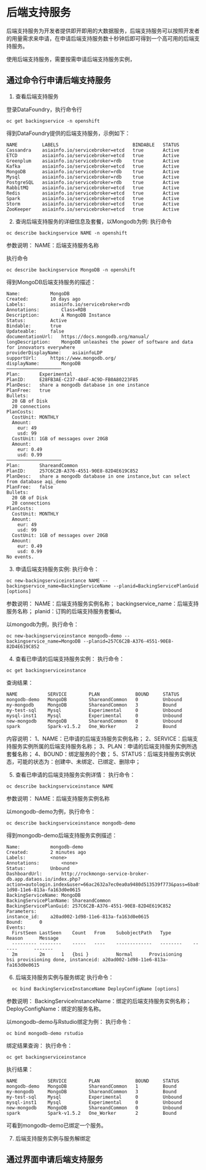 # 后端支持服务

后端支持服务为开发者提供即开即用的大数据服务，后端支持服务可以按照开发者的用量需求来申请，在申请后端支持服务数十秒钟后即可得到一个高可用的后端支持服务。

使用后端支持服务，需要按需申请后端支持服务实例，

## 通过命令行申请后端支持服务

1. 查看后端支持服务

登录DataFoundry，执行命令行
```
oc get backingservice -n openshift
```

得到DataFoundry提供的后端支持服务，示例如下：
```
NAME         LABELS                           BINDABLE   STATUS
Cassandra    asiainfo.io/servicebroker=etcd   true       Active
ETCD         asiainfo.io/servicebroker=etcd   true       Active
Greenplum    asiainfo.io/servicebroker=rdb    true       Active
Kafka        asiainfo.io/servicebroker=etcd   true       Active
MongoDB      asiainfo.io/servicebroker=rdb    true       Active
Mysql        asiainfo.io/servicebroker=rdb    true       Active
PostgreSQL   asiainfo.io/servicebroker=rdb    true       Active
RabbitMQ     asiainfo.io/servicebroker=etcd   true       Active
Redis        asiainfo.io/servicebroker=etcd   true       Active
Spark        asiainfo.io/servicebroker=etcd   true       Active
Storm        asiainfo.io/servicebroker=etcd   true       Active
ZooKeeper    asiainfo.io/servicebroker=etcd   true       Active
```

2. 查询后端支持服务的详细信息及套餐，以Mongodb为例:
执行命令
```
oc describe backingservice NAME -n openshift
```
参数说明：
NAME：后端支持服务名称

执行命令
```
oc describe backingservice MongoDB -n openshift
```

得到MongoDB后端支持服务的描述：

```
Name:			MongoDB
Created:		10 days ago
Labels:			asiainfo.io/servicebroker=rdb
Annotations:		Class=RDB
Description:		A MongoDB Instance
Status:			Active
Bindable:		true
Updateable:		false
documentationUrl:	https://docs.mongodb.org/manual/
longDescription:	MongoDB unleashes the power of software and data for innovators everywhere
providerDisplayName:	asiainfoLDP
supportUrl:		https://www.mongodb.org/
displayName:		MongoDB
────────────────────
Plan:		Experimental
PlanID:		E28FB3AE-C237-484F-AC9D-FB0A80223F85
PlanDesc:	share a mongodb database in one instance
PlanFree:	true
Bullets:
  20 GB of Disk
  20 connections
PlanCosts:
  CostUnit:	MONTHLY
  Amount:
    eur: 49
    usd: 99
  CostUnit:	1GB of messages over 20GB
  Amount:
    eur: 0.49
    usd: 0.99
────────────────────
Plan:		ShareandCommon
PlanID:		257C6C2B-A376-4551-90E8-82D4E619C852
PlanDesc:	share a mongodb database in one instance,but can select from database aqi_demo
PlanFree:	false
Bullets:
  20 GB of Disk
  20 connections
PlanCosts:
  CostUnit:	MONTHLY
  Amount:
    eur: 49
    usd: 99
  CostUnit:	1GB of messages over 20GB
  Amount:
    eur: 0.49
    usd: 0.99
No events.
```

3. 申请后端支持服务实例:
执行命令：
```
oc new-backingserviceinstance NAME --backingservice_name=BackingServiceName --planid=BackingServicePlanGuid [options]
```

参数说明：
NAME：后端支持服务实例名称；
backingservice_name：后端支持服务名称；
planid：订购的后端支持服务套餐id。

以mongodb为例，执行命令：
```
oc new-backingserviceinstance mongodb-demo --backingservice_name=MongoDB --planid=257C6C2B-A376-4551-90E8-82D4E619C852
```

4. 查看已申请的后端支持服务实例：
执行命令：
```
oc get backingserviceinstance
```
查询结果：
```
NAME           SERVICE        PLAN             BOUND     STATUS
mongodb-demo   MongoDB        ShareandCommon   0         Unbound
my-mongodb     MongoDB        ShareandCommon   3         Bound
my-test-sql    Mysql          Experimental     0         Unbound
mysql-inst1    Mysql          Experimental     0         Unbound
new-mongodb    MongoDB        ShareandCommon   0         Unbound
spark          Spark-v1.5.2   One_Worker       2         Bound
```
内容说明：
1、NAME：已申请的后端支持服务实例名称；
2、SERVICE：后端支持服务实例所属的后端支持服务名称；
3、PLAN：申请的后端支持服务实例所选套餐名称；
4、BOUND：绑定服务的个数；
5、STATUS：后端支持服务实例状态，可能的状态为：创建中、未绑定、已绑定、删除中；

5. 查看已申请的后端支持服务实例详情：
执行命令：
```
oc describe backingserviceinstance NAME
```
参数说明：
NAME：后端支持服务实例名称

以mongodb-demo为例，执行命令：
```
oc describe backingserviceinstance mongodb-demo
```

得到mongodb-demo后端支持服务实例描述：
```
Name:			mongodb-demo
Created:		2 minutes ago
Labels:			<none>
Annotations:		<none>
Status:			Unbound
DashboardUrl:		http://rockmongo-service-broker-db.app.dataos.io/index.php?action=autologin.index&user=66ac2632a7ec0ea0a9480d513539f773&pass=6ba8f37b0a9c914c0bc0adffb37646a7&instance=a20ad002-1d98-11e6-813a-fa163d0e0615
BackingServiceName:	MongoDB
BackingServicePlanName:	ShareandCommon
BackingServicePlanGuid:	257C6C2B-A376-4551-90E8-82D4E619C852
Parameters:
instance_id:	a20ad002-1d98-11e6-813a-fa163d0e0615
Bound:		0
Events:
  FirstSeen	LastSeen	Count	From	SubobjectPath	Type		Reason		Message
  ---------	--------	-----	----	-------------	--------	------		-------
  2m		2m		1	{bsi }			Normal		Provisioning	bsi provisioning done, instanceid: a20ad002-1d98-11e6-813a-fa163d0e0615
```

6. 后端支持服务实例与服务绑定
执行命令：
```
  oc bind BackingServiceInstanceName DeployConfigName [options]
```

参数说明：
BackingServiceInstanceName：绑定的后端支持服务实例名称；
DeployConfigName：绑定的服务名称。

以mongodb-demo与Rstudio绑定为例：
执行命令：
```
oc bind mongodb-demo rstudio
```
绑定结果查询：
执行命令：
```
oc get backingserviceinstance
```

执行结果：
```
NAME           SERVICE        PLAN             BOUND     STATUS
mongodb-demo   MongoDB        ShareandCommon   1         Bound
my-mongodb     MongoDB        ShareandCommon   3         Bound
my-test-sql    Mysql          Experimental     0         Unbound
mysql-inst1    Mysql          Experimental     0         Unbound
new-mongodb    MongoDB        ShareandCommon   0         Unbound
spark          Spark-v1.5.2   One_Worker       2         Bound
```

可看到mongodb-demo已绑定一个服务。



7. 后端支持服务实例与服务解绑定


## 通过界面申请后端支持服务

